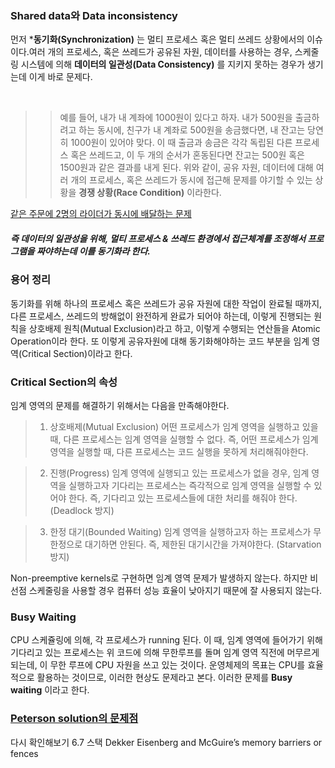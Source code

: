### Shared data와 Data inconsistency

먼저 ***동기화(Synchronization)** 는 멀티 프로세스 혹은 멀티 쓰레드 상황에서의 이슈이다.여러 개의 프로세스, 혹은 쓰레드가 공유된 자원, 데이터를 사용하는 경우, 스케줄링 시스템에 의해 **데이터의 일관성(Data Consistency)** 를 지키지 못하는 경우가 생기는데 이게 바로 문제다.

<br>

>>예를 들어, 내가 내 계좌에 1000원이 있다고 하자.
내가 500원을 출금하려고 하는 동시에, 친구가 내 계좌로 500원을 송금했다면, 내 잔고는 당연히 1000원이 있어야 맞다. 이 때 출금과 송금은 각각 독립된 다른 프로세스 혹은 쓰레드고, 이 두 개의 순서가 혼동된다면 잔고는 500원 혹은 1500원과 같은 결과를 내게 된다.
위와 같이, 공유 자원, 데이터에 대해 여러 개의 프로세스, 혹은 쓰레드가 동시에 접근해 문제를 야기할 수 있는 상황을 **경쟁 상황(Race Condition)** 이라한다.

[같은 주문에 2명의 라이더가 동시에 배달하는 문제](https://tjdrnr05571.tistory.com/18)

##### 즉 데이터의 일관성을 위해, 멀티 프로세스 & 쓰레드 환경에서 접근체계를 조정해서 프로그램을 짜야하는데 이를 동기화라 한다.

### 용어 정리

동기화를 위해 하나의 프로세스 혹은 쓰레드가 공유 자원에 대한 작업이 완료될 때까지, 다른 프로세스, 쓰레드의 방해없이 완전하게 완료가 되어야 하는데, 이렇게 진행되는 원칙을 상호배제 원칙(Mutual Exclusion)라고 하고, 이렇게 수행되는 연산들을 Atomic Operation이라 한다. 또 이렇게 공유자원에 대해 동기화해야하는 코드 부분을 임계 영역(Critical Section)이라고 한다.

### Critical Section의 속성

임계 영역의 문제를 해결하기 위해서는 다음을 만족해야한다.

>1. 상호배제(Mutual Exclusion)
어떤 프로세스가 임계 영역을 실행하고 있을 때, 다른 프로세스는 임계 영역을 실행할 수 없다. 즉, 어떤 프로세스가 임계 영역을 실행할 때, 다른 프로세스는 코드 실행을 못하게 처리해줘야한다.

>2. 진행(Progress)
임계 영역에 실행되고 있는 프로세스가 없을 경우, 임계 영역을 실행하고자 기다리는 프로세스는 즉각적으로 임계 영역을 실행할 수 있어야 한다. 즉, 기다리고 있는 프로세스들에 대한 처리를 해줘야 한다.
(Deadlock 방지)

>3. 한정 대기(Bounded Waiting)
임계 영역을 실행하고자 하는 프로세스가 무한정으로 대기하면 안된다.
즉, 제한된 대기시간을 가져야한다. (Starvation 방지)

Non-preemptive kernels로 구현하면 임계 영역 문제가 발생하지 않는다. 하지만 비선점 스케줄링을 사용할 경우 컴퓨터 성능 효율이 낮아지기 때문에 잘 사용되지 않는다.

### Busy Waiting

CPU 스케쥴링에 의해, 각 프로세스가 running 된다. 이 때, 임계 영역에 들어가기 위해 기다리고 있는 프로세스는 위 코드에 의해 무한루프를 돌며 임계 영역 직전에 머무르게 되는데, 이 무한 루프에 CPU 자원을 쓰고 있는 것이다. 운영체제의 목표는 CPU를 효율적으로 활용하는 것이므로, 이러한 현상도 문제라고 본다. 이러한 문제를 **Busy waiting** 이라고 한다.


### [Peterson solution의 문제점](https://m.blog.naver.com/PostView.naver?isHttpsRedirect=true&blogId=demonic3540&logNo=221527382669)

다시 확인해보기
6.7 스택
Dekker
Eisenberg and McGuire’s
memory barriers or fences
